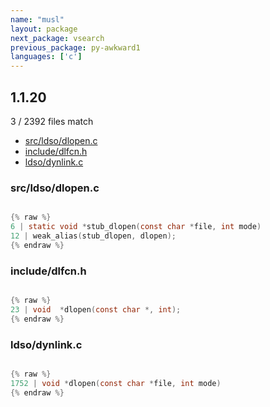 ```yaml
---
name: "musl"
layout: package
next_package: vsearch
previous_package: py-awkward1
languages: ['c']
---
```

## 1.1.20
3 / 2392 files match

 - [src/ldso/dlopen.c](#srcldsodlopenc)
 - [include/dlfcn.h](#includedlfcnh)
 - [ldso/dynlink.c](#ldsodynlinkc)

### src/ldso/dlopen.c

```c

{% raw %}
6 | static void *stub_dlopen(const char *file, int mode)
12 | weak_alias(stub_dlopen, dlopen);
{% endraw %}

```
### include/dlfcn.h

```c

{% raw %}
23 | void  *dlopen(const char *, int);
{% endraw %}

```
### ldso/dynlink.c

```c

{% raw %}
1752 | void *dlopen(const char *file, int mode)
{% endraw %}

```